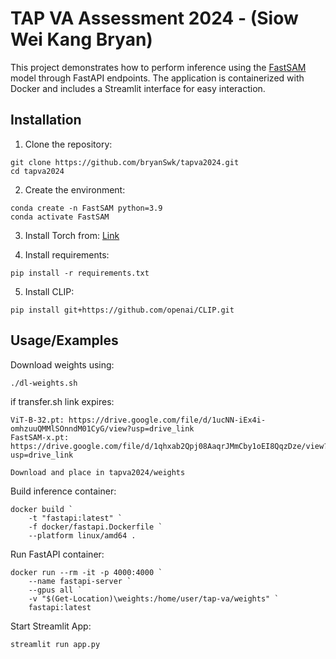 
# TAP VA Assessment 2024 - (Siow Wei Kang Bryan)

This project demonstrates how to perform inference using the [FastSAM](https://github.com/CASIA-IVA-Lab/FastSAM) model through FastAPI endpoints. The application is containerized with Docker and includes a Streamlit interface for easy interaction.


## Installation

1. Clone the repository:

```
git clone https://github.com/bryanSwk/tapva2024.git
cd tapva2024
```

2. Create the environment:

```
conda create -n FastSAM python=3.9
conda activate FastSAM
```

3. Install Torch from: [Link](https://pytorch.org/get-started/locally/)

4. Install requirements:

```
pip install -r requirements.txt
```

5. Install CLIP:
```
pip install git+https://github.com/openai/CLIP.git
```
## Usage/Examples

Download weights using:

```
./dl-weights.sh
```

if transfer.sh link expires:

```
ViT-B-32.pt: https://drive.google.com/file/d/1ucNN-iEx4i-omhzuuQMMlSOnndM01CyG/view?usp=drive_link
FastSAM-x.pt: https://drive.google.com/file/d/1qhxab2Qpj08AaqrJMmCby1oEI8QqzDze/view?usp=drive_link

Download and place in tapva2024/weights
```

Build inference container:
```
docker build `
    -t "fastapi:latest" `
    -f docker/fastapi.Dockerfile `
    --platform linux/amd64 .
```
Run FastAPI container:
```
docker run --rm -it -p 4000:4000 `
    --name fastapi-server `
    --gpus all `
    -v "$(Get-Location)\weights:/home/user/tap-va/weights" `
    fastapi:latest
```
Start Streamlit App:
```
streamlit run app.py
```
